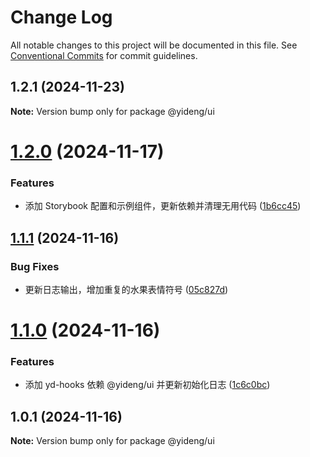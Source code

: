 # Change Log

All notable changes to this project will be documented in this file.
See [Conventional Commits](https://conventionalcommits.org) for commit guidelines.

## 1.2.1 (2024-11-23)

**Note:** Version bump only for package @yideng/ui





# [1.2.0](https://github.com/lgwebdream/yd-libs/compare/@yideng/ui@1.1.1...@yideng/ui@1.2.0) (2024-11-17)


### Features

* 添加 Storybook 配置和示例组件，更新依赖并清理无用代码 ([1b6cc45](https://github.com/lgwebdream/yd-libs/commit/1b6cc45e04789386b489f3283f98ca33219ef9d0))





## [1.1.1](https://github.com/lgwebdream/yd-libs/compare/@yideng/ui@1.1.0...@yideng/ui@1.1.1) (2024-11-16)


### Bug Fixes

* 更新日志输出，增加重复的水果表情符号 ([05c827d](https://github.com/lgwebdream/yd-libs/commit/05c827d4e148ad22a0299a2c57cac3396d0df828))





# [1.1.0](https://github.com/lgwebdream/yd-libs/compare/@yideng/ui@1.0.1...@yideng/ui@1.1.0) (2024-11-16)


### Features

* 添加 yd-hooks 依赖 @yideng/ui 并更新初始化日志 ([1c6c0bc](https://github.com/lgwebdream/yd-libs/commit/1c6c0bcef5b53076ddd9c0b00ab78cd7b0202f61))





## 1.0.1 (2024-11-16)

**Note:** Version bump only for package @yideng/ui
